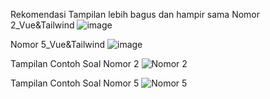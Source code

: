 Rekomendasi Tampilan lebih bagus dan hampir sama
Nomor 2_Vue&Tailwind
![image](https://github.com/user-attachments/assets/083dbf75-e13b-4f6f-9274-fdd6808320e2)

Nomor 5_Vue&Tailwind
![image](https://github.com/user-attachments/assets/58d6e23b-b883-4741-b339-43cc41d6b107)


Tampilan Contoh Soal Nomor 2
![Nomor 2](https://github.com/user-attachments/assets/a126eeb6-927d-4bf8-b644-504d338b96ac)

Tampilan Contoh Soal Nomor 5
![Nomor 5](https://github.com/user-attachments/assets/948cf0fb-ed9e-457a-ac9d-e55a31121f40)

